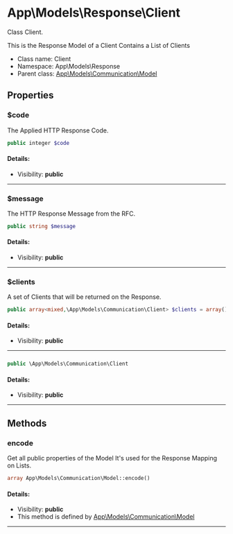 App\Models\Response\Client
===============

Class Client.

This is the Response Model of a Client
Contains a List of Clients


* Class name: Client
* Namespace: App\Models\Response
* Parent class: [App\Models\Communication\Model](App-Models-Communication-Model.md)





Properties
----------


### $code

The Applied HTTP Response Code.



```php
public integer $code
```

#### Details:
* Visibility: **public**

<hr>

### $message

The HTTP Response Message from the RFC.



```php
public string $message
```

#### Details:
* Visibility: **public**

<hr>

### $clients

A set of Clients that will be returned on the Response.



```php
public array<mixed,\App\Models\Communication\Client> $clients = array()
```

#### Details:
* Visibility: **public**

<hr>

### 





```php
public \App\Models\Communication\Client 
```

#### Details:
* Visibility: **public**

<hr>

Methods
-------


### encode

Get all public properties of the Model
It's used for the Response Mapping on Lists.



```php
array App\Models\Communication\Model::encode()
```

#### Details:
* Visibility: **public**
* This method is defined by [App\Models\Communication\Model](App-Models-Communication-Model.md)



<hr>
